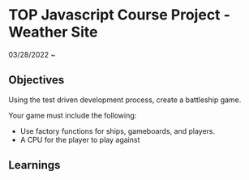 # TOP Javascript Course Project - Weather Site
03/28/2022 ~

## Objectives

Using the test driven development process, create a battleship game.

Your game must include the following:
- Use factory functions for ships, gameboards, and players.
- A CPU for the player to play against

## Learnings 
